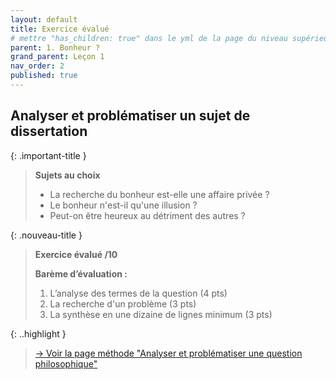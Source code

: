 ```yaml
---
layout: default
title: Exercice évalué
# mettre "has_children: true" dans le yml de la page du niveau supérieur
parent: 1. Bonheur ?
grand_parent: Leçon 1
nav_order: 2
published: true
---
```

## Analyser et problématiser un sujet de dissertation

{: .important-title }
> **Sujets au choix**	
>
>- La recherche du bonheur est-elle une affaire privée ?
>- Le bonheur n'est-il qu'une illusion ?
>- Peut-on être heureux au détriment des autres ?

{: .nouveau-title }
>**Exercice évalué /10**  
>
>**Barème d’évaluation :**  	
>1. L’analyse des termes de la question (4 pts)
>2. La recherche d'un problème (3 pts)
>3. La synthèse en une dizaine de lignes minimum (3 pts)

{: ..highlight }
> [→ Voir la page méthode "Analyser et problématiser une question philosophique"](../../docs/methode/m1-1.html)



